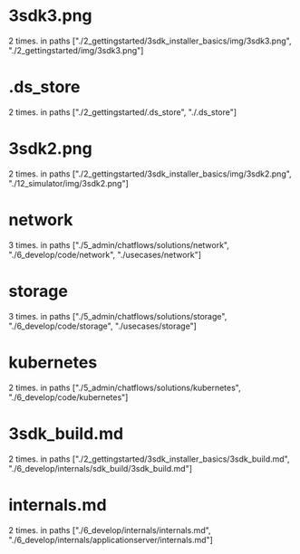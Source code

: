 # 3sdk3.png 
2 times. in paths ["./2_gettingstarted/3sdk_installer_basics/img/3sdk3.png", "./2_gettingstarted/img/3sdk3.png"]


# .ds_store 
2 times. in paths ["./2_gettingstarted/.ds_store", "./.ds_store"]


# 3sdk2.png 
2 times. in paths ["./2_gettingstarted/3sdk_installer_basics/img/3sdk2.png", "./12_simulator/img/3sdk2.png"]


# network 
3 times. in paths ["./5_admin/chatflows/solutions/network", "./6_develop/code/network", "./usecases/network"]


# storage 
3 times. in paths ["./5_admin/chatflows/solutions/storage", "./6_develop/code/storage", "./usecases/storage"]


# kubernetes 
2 times. in paths ["./5_admin/chatflows/solutions/kubernetes", "./6_develop/code/kubernetes"]


# 3sdk_build.md 
2 times. in paths ["./2_gettingstarted/3sdk_installer_basics/3sdk_build.md", "./6_develop/internals/sdk_build/3sdk_build.md"]


# internals.md 
2 times. in paths ["./6_develop/internals/internals.md", "./6_develop/internals/applicationserver/internals.md"]



